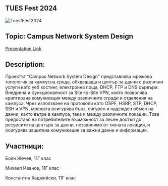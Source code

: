 ## TUES Fest 2024

![TuesfFest2024](https://github.com/Boyan7577/VMKS/assets/107467830/4f8b0f66-c1f9-4f63-9917-2841d491a742)


## **Topic:** Campus Network System Design

[Presentation Link]([https://docs.google.com/presentation/d/1xKrdEx5WutEBlKBfqhGEVZVbmXB95YIFaPxNMCnFgaQ/edit#slide=id.g10f774c2156_0_0](https://docs.google.com/presentation/d/1rxRD6WYPAvBleee2LvF2E-ewOiCFcYbaYSfmtWobHrQ/edit#slide=id.p))


## **Description:** 

Проектът "Campus Network System Design" представлява мрежова топология за кампусна среда, обхващаща и център за данни с различни услуги като уеб хостинг, електронна поща, DHCP, FTP и DNS сървъри. Внедрена и функционалност за Site-to-Site VPN, която позволява криптирана комуникация между различните сгради и отделения на кампуса. Чрез използване на протоколи като OSPF, HSRP, STP, DHCP, SSH и VPN, мрежата осигурява бърз, сигурен и надежден обмен на данни, както вътре в кампуса, така и между различните локации. Това предоставя на потребителите възможност за лесен достъп до ресурсите на центъра за данни, независимо от тяхната локация, и осигурява защитена комуникация за важни данни и информация.


## **Участници:**
Боян Жечев, 11Г клас

Михаел Иванов, 11Г клас

Константин Хаджийски, 11Г клас
